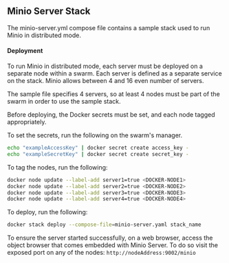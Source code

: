 ## Minio Server Stack
The minio-server.yml compose file contains a sample stack used to run Minio in distributed mode.

#### Deployment
To run Minio in distributed mode, each server must be deployed on a separate node within a swarm.
Each server is defined as a separate service on the stack. Minio allows between 4 and 16 even number of servers. 

The sample file specifies 4 servers, so at least 4 nodes must be part of the swarm in order to use the sample stack.

Before deploying, the Docker secrets must be set, and each node tagged appropriately.

To set the secrets, run the following on the swarm's manager.

```bash
echo "exampleAccessKey" | docker secret create access_key -
echo "exampleSecretKey" | docker secret create secret_key -
```

To tag the nodes, run the following: 
```bash
docker node update --label-add server1=true <DOCKER-NODE1>
docker node update --label-add server2=true <DOCKER-NODE2>
docker node update --label-add server3=true <DOCKER-NODE3>
docker node update --label-add server4=true <DOCKER-NODE4>
```

To deploy, run the following:
```bash
docker stack deploy --compose-file=minio-server.yaml stack_name
```

To ensure the server started successfully, on a web browser, access the object browser that comes embedded with Minio Server. To do so visit the exposed port on any of the nodes:
`http://nodeAddress:9002/minio`